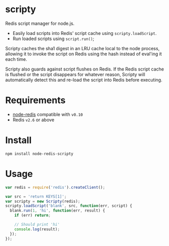 scripty
=======

Redis script manager for node.js.

* Easily load scripts into Redis' script cache using `scripty.loadScript`.
* Run loaded scripts using `script.run()`;

Scripty caches the sha1 digest in an LRU cache local to the node process, allowing it to invoke the script on Redis using the hash instead of eval'ing it each time.

Scripty also guards against script flushes on Redis. If the Redis script cache is flushed or the script disappears for whatever reason, Scripty will automatically detect this and re-load the script into Redis before executing.

# Requirements

* [node-redis](https://github.com/mranney/node_redis) compatible with `v0.10`
* Redis `v2.6` or above

# Install

    npm install node-redis-scripty

# Usage

```javascript
var redis = require('redis').createClient();

var src = 'return KEYS[1]';
var scripty = new Scripty(redis);
scripty.loadScript('blank', src, function(err, script) {
  blank.run(1, 'hi', function(err, result) {
    if (err) return;

    // Should print 'hi'
    console.log(result);
  });
});
